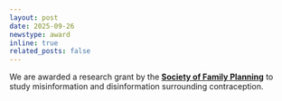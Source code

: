 ```yaml
---
layout: post
date: 2025-09-26
newstype: award
inline: true
related_posts: false
---
```


We are awarded a research grant by the **[Society of Family Planning](https://societyfp.org/)** to study misinformation and disinformation surrounding contraception.
